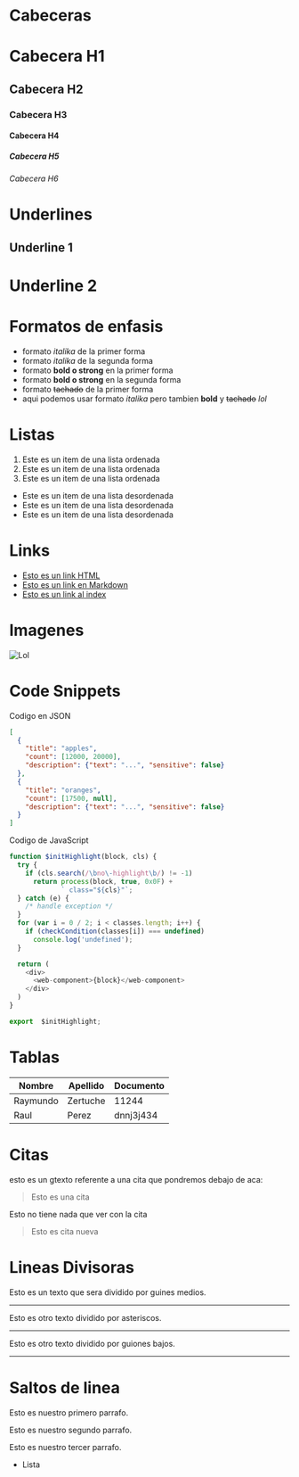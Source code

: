 # Cabeceras
# Cabecera H1
## Cabecera H2
### Cabecera H3
#### Cabecera H4
##### Cabecera H5
###### Cabecera H6

# Underlines 
Underline 1
-----------
Underline 2
===========
# Formatos de enfasis
- formato *italika* de la primer forma
- formato _italika_ de la segunda forma
- formato **bold o strong** en la primer forma
- formato __bold o strong__ en la segunda forma
- formato ~~tachado~~ de la primer forma
- aqui podemos usar formato *italika* pero tambien **bold** y ~~tachado~~ *lol*

# Listas
1. Este es un item de una lista ordenada
2. Este es un item de una lista ordenada
3. Este es un item de una lista ordenada
- Este es un item de una lista desordenada
- Este es un item de una lista desordenada
- Este es un item de una lista desordenada

# Links
- <a href="http://www.google.com">Esto es un link HTML </a>
- [Esto es un link en Markdown](https://www.google.com)
- [Esto es un link al index](index.html)

# Imagenes
![Lol](https://img1.freepng.es/20190606/hjg/kisspng-github-computer-icons-font-awesome-bootstrap-logo-playmymusic-icon-free-of-papirus-apps-5cf89ad6437907.9920409515597964382764.jpg)

# Code Snippets
Codigo en JSON
```JSON
[
  {
    "title": "apples",
    "count": [12000, 20000],
    "description": {"text": "...", "sensitive": false}
  },
  {
    "title": "oranges",
    "count": [17500, null],
    "description": {"text": "...", "sensitive": false}
  }
]
```
Codigo de JavaScript
```Javascript
function $initHighlight(block, cls) {
  try {
    if (cls.search(/\bno\-highlight\b/) != -1)
      return process(block, true, 0x0F) +
             ` class="${cls}"`;
  } catch (e) {
    /* handle exception */
  }
  for (var i = 0 / 2; i < classes.length; i++) {
    if (checkCondition(classes[i]) === undefined)
      console.log('undefined');
  }

  return (
    <div>
      <web-component>{block}</web-component>
    </div>
  )
}

export  $initHighlight;
```
# Tablas

| Nombre | Apellido | Documento |
-------- | -------- | ----------|
| Raymundo| Zertuche | 11244
| Raul | Perez | dnnj3j434

# Citas
esto es un gtexto referente a una cita que pondremos debajo de aca:
> Esto es una cita

Esto no tiene nada que ver con la cita

> Esto es cita nueva

# Lineas Divisoras
Esto es un texto que sera dividido por guines medios.

---
Esto es otro texto dividido por asteriscos.

***
Esto es otro texto dividido por guiones bajos.
___

# Saltos de linea
Esto es nuestro primero parrafo.

Esto es nuestro segundo parrafo.

Esto es nuestro tercer parrafo.
- Lista
